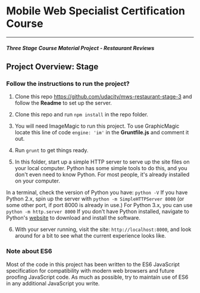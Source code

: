 # Mobile Web Specialist Certification Course
---
#### _Three Stage Course Material Project - Restaurant Reviews_

## Project Overview: Stage #

### Follow the instructions to run the project?

1. Clone this repo https://github.com/udacity/mws-restaurant-stage-3 and follow the **Readme** to set up the server.

2. Clone this repo and run
`npm install`
in the repo folder.

3. You will need ImageMagic to run this project. To use GraphicMagic locate this line of code 
`engine: 'im'`
 in the **Gruntfile.js** and comment it out.

4. Run
`grunt`
to get things ready.

5. In this folder, start up a simple HTTP server to serve up the site files on your local computer. Python has some simple tools to do this, and you don't even need to know Python. For most people, it's already installed on your computer. 

In a terminal, check the version of Python you have:
 `python -V`
 If you have Python 2.x, spin up the server with
 `python -m SimpleHTTPServer 8000`
 (or some other port, if port 8000 is already in use.) For Python 3.x, you can use
 `python -m http.server 8000`
 If you don't have Python installed, navigate to Python's [website](https://www.python.org/) to download and install the software.

6. With your server running, visit the site: `http://localhost:8000`, and look around for a bit to see what the current experience looks like.

### Note about ES6

Most of the code in this project has been written to the ES6 JavaScript specification for compatibility with modern web browsers and future proofing JavaScript code. As much as possible, try to maintain use of ES6 in any additional JavaScript you write. 



